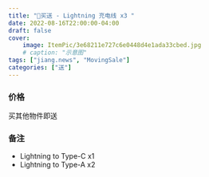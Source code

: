 ```yaml
---
title: "💝买送 - Lightning 充电线 x3 "
date: 2022-08-16T22:00:00-04:00
draft: false
cover:
    image: ItemPic/3e68211e727c6e0448d4e1ada33cbed.jpg
    # caption: "示意图"
tags: ["jiang.news", "MovingSale"]
categories: ["送"]
---
```


### 价格
买其他物件即送

### 备注
- Lightning to Type-C x1
- Lightning to Type-A x2


